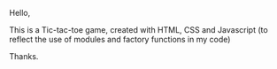 Hello,

This is a Tic-tac-toe game, created with HTML, CSS and Javascript
(to reflect the use of modules and factory functions in my code)

Thanks.
